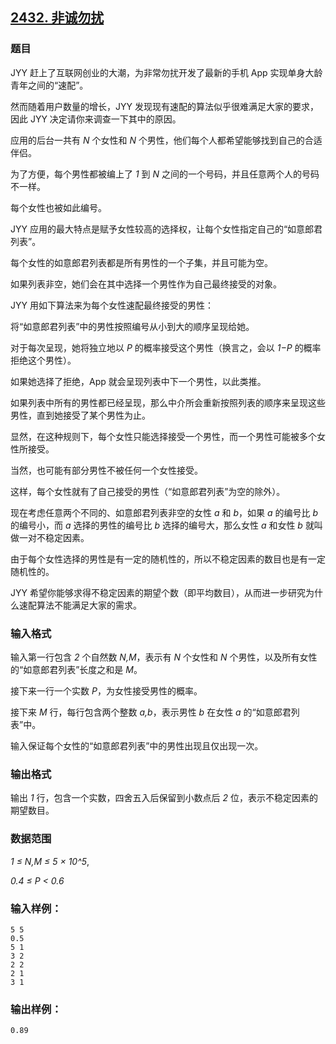 ## [2432. 非诚勿扰](https://www.acwing.com/problem/content/2434/)

### 题目

JYY 赶上了互联网创业的大潮，为非常勿扰开发了最新的手机 App 实现单身大龄青年之间的“速配”。

然而随着用户数量的增长，JYY 发现现有速配的算法似乎很难满足大家的要求，因此 JYY 决定请你来调查一下其中的原因。

应用的后台一共有 *N* 个女性和 *N* 个男性，他们每个人都希望能够找到自己的合适伴侣。

为了方便，每个男性都被编上了 *1* 到 *N* 之间的一个号码，并且任意两个人的号码不一样。

每个女性也被如此编号。

JYY 应用的最大特点是赋予女性较高的选择权，让每个女性指定自己的“如意郎君列表”。

每个女性的如意郎君列表都是所有男性的一个子集，并且可能为空。

如果列表非空，她们会在其中选择一个男性作为自己最终接受的对象。

JYY 用如下算法来为每个女性速配最终接受的男性：

将“如意郎君列表”中的男性按照编号从小到大的顺序呈现给她。

对于每次呈现，她将独立地以 *P* 的概率接受这个男性（换言之，会以 *1−P* 的概率拒绝这个男性）。

如果她选择了拒绝，App 就会呈现列表中下一个男性，以此类推。

如果列表中所有的男性都已经呈现，那么中介所会重新按照列表的顺序来呈现这些男性，直到她接受了某个男性为止。

显然，在这种规则下，每个女性只能选择接受一个男性，而一个男性可能被多个女性所接受。

当然，也可能有部分男性不被任何一个女性接受。

这样，每个女性就有了自己接受的男性（“如意郎君列表”为空的除外）。

现在考虑任意两个不同的、如意郎君列表非空的女性 *a* 和 *b*，如果 *a* 的编号比 *b* 的编号小，而 *a* 选择的男性的编号比 *b* 选择的编号大，那么女性 *a* 和女性 *b* 就叫做一对不稳定因素。

由于每个女性选择的男性是有一定的随机性的，所以不稳定因素的数目也是有一定随机性的。

JYY 希望你能够求得不稳定因素的期望个数（即平均数目），从而进一步研究为什么速配算法不能满足大家的需求。

### 输入格式

输入第一行包含 *2* 个自然数 *N,M*，表示有 *N* 个女性和 *N* 个男性，以及所有女性的“如意郎君列表”长度之和是 *M*。

接下来一行一个实数 *P*，为女性接受男性的概率。

接下来 *M* 行，每行包含两个整数 *a,b*，表示男性 *b* 在女性 *a* 的“如意郎君列表”中。

输入保证每个女性的“如意郎君列表”中的男性出现且仅出现一次。

### 输出格式

输出 *1* 行，包含一个实数，四舍五入后保留到小数点后 *2* 位，表示不稳定因素的期望数目。

### 数据范围

*1 ≤ N,M ≤ 5 × 10^5*,

*0.4 ≤ P < 0.6*

### 输入样例：

```
5 5
0.5
5 1
3 2
2 2
2 1
3 1
```

### 输出样例：

```
0.89
```
